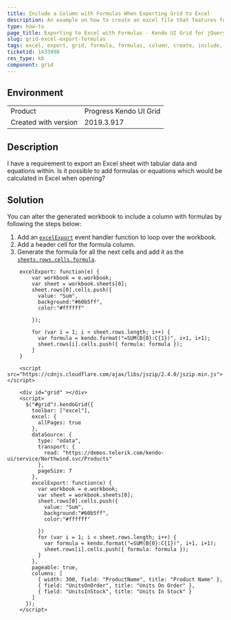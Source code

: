 ```yaml
---
title: Include a Column with Formulas When Exporting Grid to Excel
description: An example on how to create an excel file that features formulas.
type: how-to
page_title: Exporting to Excel with Formulas - Kendo UI Grid for jQuery
slug: grid-excel-export-formulas
tags: excel, export, grid, formula, formulas, column, create, include, calculate, add, sum, total
ticketid: 1433998
res_type: kb
component: grid
---
```


## Environment

<table>
 <tr>
  <td>Product</td>
  <td>Progress Kendo UI Grid</td>
 </tr>
  <tr>
  <td>Created with version</td>
  <td>2019.3.917</td>
 </tr>
</table>


## Description

I have a requirement to export an Excel sheet with tabular data and equations within. Is it possible to add formulas or equations which would be calculated in Excel when opening?

## Solution

You can alter the generated workbook to include a column with formulas by following the steps below:

1. Add an [`excelExport`](/api/javascript/ui/grid/events/excelexport) event handler function to loop over the workbook.
1. Add a header cell for the formula column.
1. Generate the formula for all the next cells and add it as the [`sheets.rows.cells.formula`](/api/javascript/ooxml/workbook/configuration/sheets.rows.cells.formula).

```
    excelExport: function(e) {
        var workbook = e.workbook;
        var sheet = workbook.sheets[0];
        sheet.rows[0].cells.push({
          value: "Sum",
          background:"#60b5ff",
          color:"#ffffff"

        });
        
        for (var i = 1; i < sheet.rows.length; i++) {
          var formula = kendo.format("=SUM(B{0}:C{1})", i+1, i+1);
          sheet.rows[i].cells.push({ formula: formula });
        }
    }
```

```dojo
    <script src="https://cdnjs.cloudflare.com/ajax/libs/jszip/2.4.0/jszip.min.js"></script>

    <div id="grid" ></div>
    <script>
      $("#grid").kendoGrid({
        toolbar: ["excel"],
        excel: {
          allPages: true
        },
        dataSource: {
          type: "odata",
          transport: {
            read: "https://demos.telerik.com/kendo-ui/service/Northwind.svc/Products"
          },
          pageSize: 7
        },
        excelExport: function(e) {
          var workbook = e.workbook;
          var sheet = workbook.sheets[0];
          sheet.rows[0].cells.push({
            value: "Sum",
            background:"#60b5ff",
            color:"#ffffff"

          })
          for (var i = 1; i < sheet.rows.length; i++) {
            var formula = kendo.format("=SUM(B{0}:C{1})", i+1, i+1);
            sheet.rows[i].cells.push({ formula: formula });
          }
        },
        pageable: true,
        columns: [
          { width: 300, field: "ProductName", title: "Product Name" },
          { field: "UnitsOnOrder", title: "Units On Order" },
          { field: "UnitsInStock", title: "Units In Stock" }
        ]
      });
    </script>
```
